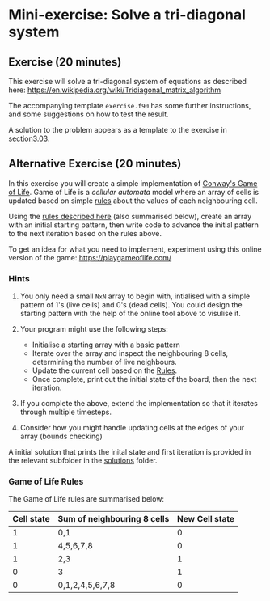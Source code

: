 # Mini-exercise: Solve a tri-diagonal system

## Exercise (20 minutes)

This exercise will solve a tri-diagonal system of equations as described
here: https://en.wikipedia.org/wiki/Tridiagonal_matrix_algorithm

The accompanying template `exercise.f90` has some further instructions,
and some suggestions on how to test the result.

A solution to the problem appears as a template to the exercise in
[section3.03](../section3.03/exercise.f90).


## Alternative Exercise (20 minutes)

In this exercise you will create a simple implementation of 
[Conway's Game of Life](https://en.wikipedia.org/wiki/Conway%27s_Game_of_Life). 
Game of Life is a _cellular automata_ model where an array of cells is updated
based on simple [rules](https://en.wikipedia.org/wiki/Conway%27s_Game_of_Life#Rules) 
about the values of each neighbouring cell. 

Using the [rules described here](https://en.wikipedia.org/wiki/Conway%27s_Game_of_Life#Rules) (also summarised below), create an array with an initial starting pattern, then
write code to advance the initial pattern to the next iteration based on the rules above.

To get an idea for what you need to implement, experiment using this online version of
the game: https://playgameoflife.com/

### Hints

1. You only need a small `NxN` array to begin with, intialised with a simple pattern of 
 1's (live cells) and 0's (dead cells). You could design the starting pattern
 with the help of the online tool above to visulise it.

1. Your program might use the following steps:

   - Initialise a starting array with a basic pattern
   - Iterate over the array and inspect the neighbouring 8 cells, 
   determining the number of live neighbours.
   - Update the current cell based on the [Rules](https://en.wikipedia.org/wiki/Conway%27s_Game_of_Life#Rules).
   - Once complete, print out the initial state of the board, then the next iteration.

1. If you complete the above, extend the implementation so that it iterates through multiple 
timesteps.

1. Consider how you might handle updating cells at the edges of your array (bounds checking)

A initial solution that prints the inital state and first iteration is provided in the relevant subfolder in the [solutions](../solutions/section2.04-1/solution_gameoflife.f90) folder.

### Game of Life Rules

The Game of Life rules are summarised below:

| Cell state   | Sum of neighbouring 8 cells     | New Cell state |
| ------------ | ------------------------------- | -------------- |
| 1            | 0,1                             | 0              |
| 1            | 4,5,6,7,8                       | 0              |
| 1            | 2,3                             | 1              |
| 0            | 3                               | 1              |
| 0            | 0,1,2,4,5,6,7,8                 | 0              |